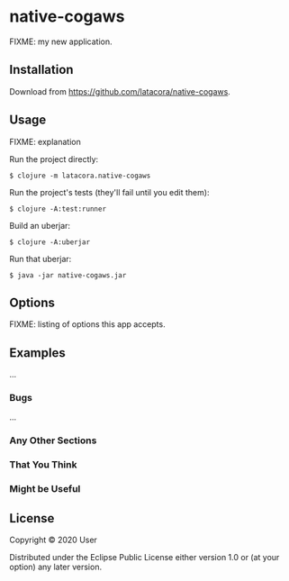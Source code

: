 # native-cogaws

FIXME: my new application.

## Installation

Download from https://github.com/latacora/native-cogaws.

## Usage

FIXME: explanation

Run the project directly:

    $ clojure -m latacora.native-cogaws

Run the project's tests (they'll fail until you edit them):

    $ clojure -A:test:runner

Build an uberjar:

    $ clojure -A:uberjar

Run that uberjar:

    $ java -jar native-cogaws.jar

## Options

FIXME: listing of options this app accepts.

## Examples

...

### Bugs

...

### Any Other Sections
### That You Think
### Might be Useful

## License

Copyright © 2020 User

Distributed under the Eclipse Public License either version 1.0 or (at
your option) any later version.
